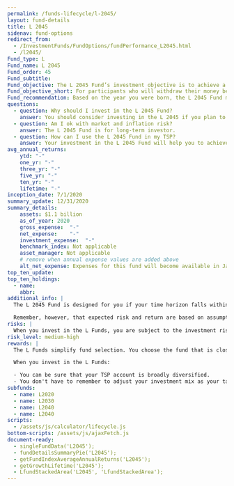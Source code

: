 ```yaml
---
permalink: /funds-lifecycle/l-2045/
layout: fund-details
title: L 2045
sidenav: fund-options
redirect_from:
  - /InvestmentFunds/FundOptions/fundPerformance_L2045.html
  - /l2045/
Fund_type: L
Fund_name: L 2045
Fund_order: 45
Fund_subtitle:
Fund_objective: The L 2045 Fund’s investment objective is to achieve a high level of growth with a low emphasis on preservation of assets. The Fund's allocation in the G, F, C, S, and I Funds is adjusted quarterly. The L 2045 Fund will roll into the L Income Fund automatically in July 2045 when its allocation becomes the same as the allocation of the L Income Fund.
Fund_objective_short: For participants who will withdraw their money beginning 2043 through 2047.
Fund_recommendation: Based on the year you were born, the L 2045 Fund may be a good choice for you because you could have decades until retirement and can ride out any fluctuations in the market.
questions:
  - question: Why should I invest in the L 2045 Fund?
    answer: You should consider investing in the L 2045 if you plan to withdraw from your account between 2043 – 2047.
  - question: Am I ok with market and inflation risk?
    answer: The L 2045 Fund is for long-term investor.
  - question: How can I use the L 2045 Fund in my TSP?
    answer: Your investment in the L 2045 Fund will help you to achieve the best expected return for the amount of expected risk that is appropriate for your time horizon. The L 2045 Fund makes the investing process easy for you because you do not have to figure out how to diversify your account or how and when to rebalance - it’s done for you.
avg_annual_returns:
    ytd: "-"
    one_yr: "-"
    three_yr: "-"
    five_yr: "-"
    ten_yr: "-"
    lifetime: "-"
inception_date: 7/1/2020
summary_update: 12/31/2020
summary_details:
    assets: $1.1 billion
    as_of_year: 2020
    gross_expense:  "-"
    net_expense:    "-"
    investment_expense:  "-"
    benchmark_index: Not applicable
    asset_manager: Not applicable
    # remove when annual expense values are added above
    alt_net_expense: Expenses for this fund will become available in January 2021.
top_ten_update:
top_ten_holdings:
  - name:
    abbr:
additional_info: |
  The L 2045 Fund is designed for you if your time horizon falls within the 2043 through 2047 range. The asset allocation of this fund is adjusted quarterly, moving to a more conservative mix, gradually approaching that of the L Income Fund. Between quarterly adjustments, the asset allocation of the L 2045 Fund is maintained through daily rebalancing to the fund’s target allocation.

  Remember, however, that expected risk and return are based on assumptions about future economic conditions and investment performance. There is no guaranteed rate of return for any period, either short-term or long-term. For the fund’s historical returns, visit <a href="/fund-performance/share-price-history/">Share price history</a>. Past performance does not guarantee future results.
risks: |
  When you invest in the L Funds, you are subject to the investment risks associated with the G, F, C, S, and I funds. Your account is not guaranteed against loss. The L Funds can have periods of gain and loss, just as the individual TSP funds do.
risk_level: medium-high
rewards: |
  The L Funds simplify fund selection. You choose the fund that is closest to your target date (or, if your target date falls between the target dates that are offered, you can split your account between the two target date funds closest to your time horizon).

  When you invest in the L Funds:

  - You can be sure that your TSP account is broadly diversified.
  - You don't have to remember to adjust your investment mix as your target date approaches - it's done for you.
subfunds:
  - name: L2020
  - name: L2030
  - name: L2040
  - name: L2040
scripts:
  - /assets/js/calculator/lifecycle.js
bottom-scripts: /assets/js/ajaxFetch.js
document-ready:
  - singleFundData('L2045');
  - fundDetailsSummaryPie('L2045');
  - getFundIndexAverageAnnualReturns('L2045');
  - getGrowthLifetime('L2045');
  - LfundStackedArea('L2045', 'LfundStackedArea');
---
```

